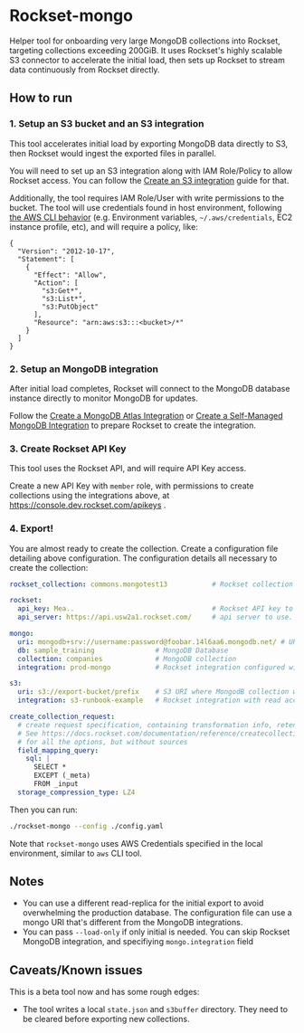# Rockset-mongo

Helper tool for onboarding very large MongoDB collections into Rockset, targeting collections exceeding 200GiB. It uses Rockset's highly scalable S3 connector to accelerate the initial load, then sets up Rockset to stream data continuously from Rockset directly.

## How to run

### 1. Setup an S3 bucket and an S3 integration

This tool accelerates initial load by exporting MongoDB data directly to S3, then Rockset would ingest the exported files in parallel.

You will need to set up an S3 integration along with IAM Role/Policy to allow Rockset access. You can follow the [Create an S3 integration](https://docs.rockset.com/documentation/docs/amazon-s3#create-an-s3-integration) guide for that.

Additionally, the tool requires IAM Role/User with write permissions to the bucket. The tool will use credentials found in host environment, following [the AWS CLI behavior](https://docs.aws.amazon.com/cli/latest/userguide/cli-chap-configure.html) (e.g. Environment variables, `~/.aws/credentials`, EC2 instance profile, etc), and will require a policy, like:

```
{
  "Version": "2012-10-17",
  "Statement": [
    {
      "Effect": "Allow",
      "Action": [
        "s3:Get*",
        "s3:List*",
        "s3:PutObject"
      ],
      "Resource": "arn:aws:s3:::<bucket>/*"
    }
  ]
}
```

### 2. Setup an MongoDB integration

After initial load completes, Rockset will connect to the MongoDB database instance directly to monitor MongoDB for updates.

Follow the [Create a MongoDB Atlas Integration](https://docs.rockset.com/documentation/docs/mongodb-atlas#create-a-mongodb-atlas-integration) or [Create a Self-Managed MongoDB Integration](https://docs.rockset.com/documentation/docs/mongodb-self-managed) to prepare Rockset to create the integration.

### 3. Create Rockset API Key

This tool uses the Rockset API, and will require API Key access.

Create a new API Key with `member` role, with permissions to create collections using the integrations above, at https://console.dev.rockset.com/apikeys .

### 4. Export!

You are almost ready to create the collection. Create a configuration file detailing above configuration. The configuration details all necessary to create the collection:

```yaml
rockset_collection: commons.mongotest13           # Rockset collection name

rockset:
  api_key: Mea..                                  # Rockset API key to use to create collection
  api_server: https://api.usw2a1.rockset.com/     # api server to use.

mongo:
  uri: mongodb+srv://username:password@foobar.14l6aa6.mongodb.net/ # URI for MongoDB collection
  db: sample_training               # MongoDB Database
  collection: companies				# MongoDB collection
  integration: prod-mongo           # Rockset integration configured with MongoDB credentials

s3:
  uri: s3://export-bucket/prefix    # S3 URI where MongodB collection will be exported to
  integration: s3-runbook-example   # Rockset integration with read access to the S3 path

create_collection_request:
  # create request specification, containing transformation info, retention, etc,
  # See https://docs.rockset.com/documentation/reference/createcollection
  # for all the options, but without sources
  field_mapping_query:
    sql: |
      SELECT *
      EXCEPT (_meta)
      FROM _input
  storage_compression_type: LZ4
```

Then you can run:

```bash
./rockset-mongo --config ./config.yaml
```

Note that `rockset-mongo` uses AWS Credentials specified in the local environment, similar to `aws` CLI tool.

## Notes

* You can use a different read-replica for the initial export to avoid overwhelming the production database. The configuration file can use a mongo URI that's different from the MongoDB integrations.
* You can pass `--load-only` if only initial is needed. You can skip Rockset MongoDB integration, and specifiying `mongo.integration` field

## Caveats/Known issues

This is a beta tool now and has some rough edges:

* The tool writes a local `state.json` and `s3buffer` directory. They need to be cleared before exporting new collections.
